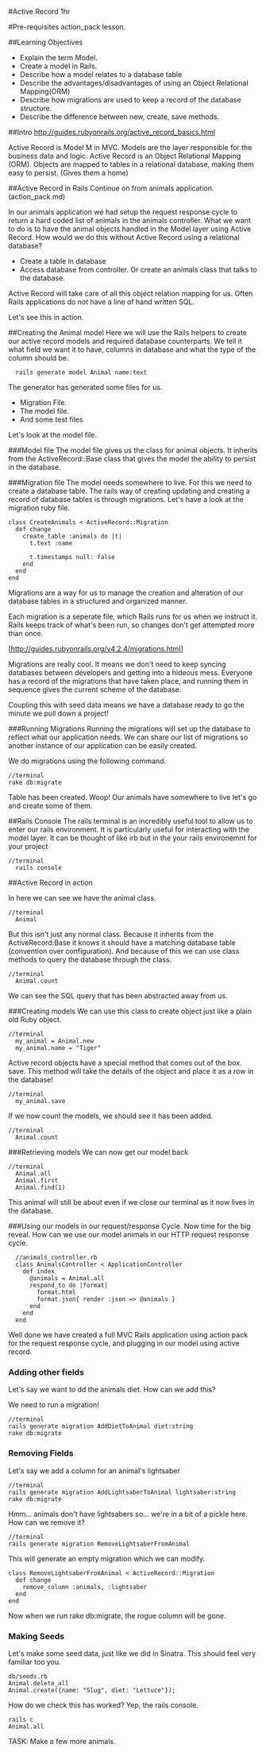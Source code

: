 #Active Record
1hr

#Pre-requisites
 action_pack lesson.

##Learning Objectives
  - Explain the term Model.
  - Create a model in Rails.
  - Describe how a model relates to a database table
  - Describe the advantages/disadvantages of using an Object Relational Mapping(ORM)
  - Describe how migrations are used to keep a record of the database structure.
  - Describe the difference between new, create, save methods.

##Intro
http://guides.rubyonrails.org/active_record_basics.html

Active Record is Model M in MVC.  Models are the layer responsible for the business data and logic. Active Record is an Object Relational Mapping (ORM). Objects are mapped to tables in a relational database, making them easy to persist. (Gives them a home)

##Active Record in Rails
Continue on from animals application. (action_pack.md)

In our animals application we had setup the request response cycle to return a hard coded list of animals in the animals controller.  What we want to do is to have the animal objects handled in the Model layer using Active Record. How would we do this without Active Record using a relational database?

- Create a table in database
- Access database from controller.  Or create an animals class that talks to the database.

Active Record will take care of all this object relation mapping for us.  Often Rails applications do not have a line of hand written SQL.

Let's see this in action.

##Creating the Animal model
Here we will use the Rails helpers to create our active record models and required database counterparts.  We tell it what field we want it to have, columns in database and what the type of the column should be.

```
  rails generate model Animal name:text
```

The generator has generated some files for us.

- Migration File.
- The model file.
- And some test files

Let's look at the model file.

###Model file
The model file gives us the class for animal objects.  It inherits from the ActiveRecord::Base class that gives the model the ability to persist in the database.

###Migration file
The model needs somewhere to live.  For this we need to create a database table.  The rails way of creating updating and creating a record of database tables is through migrations.  Let's have a look at the migration ruby file.

```
class CreateAnimals < ActiveRecord::Migration
  def change
    create_table :animals do |t|
      t.text :name

      t.timestamps null: false
    end
  end
end
```

Migrations are a way for us to manage the creation and alteration of our database tables in a structured and organized manner.

Each migration is a seperate file, which Rails runs for us when we instruct it. Rails keeps track of what's been run, so changes don't get attempted more than once.


[http://guides.rubyonrails.org/v4.2.4/migrations.html]

Migrations are really cool. It means we don't need to keep syncing databases between developers and getting into a hideous mess. Everyone has a record of the migrations that have taken place, and running them in sequence gives the current scheme of the database.

Coupling this with seed data means we have a database ready to go the minute we pull down a project!


###Running Migrations
Running the migrations will set up the database to reflect what our application needs.  We can share our list of migrations so another instance of our application can be easily created.

We do migrations using the following command.

```
//terminal
rake db:migrate
```

Table has been created.  Woop!  Our animals have somewhere to live let's go and create some of them.

##Rails Console
The rails terminal is an incredibly useful tool to allow us to enter our rails environment.  It is particularly useful for interacting with the model layer.  It can be thought of like irb but in the your rails environemnt for your project

```
//terminal
  rails console
```

##Active Record in action

In here we can see we have the animal class.

```
//terminal
  Animal
```

But this isn't just any normal class.  Because it inherits from the ActiveRecord:Base it knows it should have a matching database table (convention over configuration).  And because of this we can use class methods to query the database through the class.

```
//terminal
  Animal.count
```

We can see the SQL query that has been abstracted away from us.

###Creating models
We can use this class to create object just like a plain old Ruby object.

```
//terminal
  my_animal = Animal.new
  my_animal.name = "Tiger"
```

Active record objects have a special method that comes out of the box. save.  This method will take the details of the object and place it as a row in the database!  

```
//terminal
  my_animal.save
```

If we now count the models, we should see it has been added.

```
//terminal
  Animal.count
```

###Retrieving models
We can now get our model back

```
//terminal
  Animal.all
  Animal.first
  Animal.find(1)
```

This animal will still be about even if we close our terminal as it now lives in the database.

###Using our models in our request/response Cycle.
Now time for the big reveal. How can we use our model animals in our HTTP request response cycle.

```
  //animals_controller.rb
  class AnimalsController < ApplicationController
    def index  
      @animals = Animal.all
      respond_to do |format|
        format.html
        format.json{ render :json => @animals }
      end
    end
  end
```

Well done we have created a full MVC Rails application using action pack for the request response cycle, and plugging in our model using active record.

### Adding other fields

Let's say we want to dd the animals diet. How can we add this?

We need to run a migration!
```
//terminal
rails generate migration AddDietToAnimal diet:string
rake db:migrate
```

### Removing Fields

Let's say we add a column for an animal's lightsaber
```
//terminal
rails generate migration AddLightsaberToAnimal lightsaber:string
rake db:migrate
```
Hmm... animals don't have lightsabers so... we're in a bit of a pickle here. How can we remove it?

```
//terminal
rails generate migration RemoveLightsaberFromAnimal
```
This will generate an empty migration which we can modify.

```
class RemoveLightsaberFromAnimal < ActiveRecord::Migration
  def change
    remove_column :animals, :lightsaber
  end
end
```
Now when we run rake db:migrate, the rogue column will be gone.

### Making Seeds

Let's make some seed data, just like we did in Sinatra. This should feel very familiar too you.

```
db/seeds.rb
Animal.delete_all
Animal.create({name: "Slug", diet: "Lettuce"});
```
How do we check this has worked? Yep, the rails console.

```
rails c
Animal.all
```

TASK: Make a few more animals.